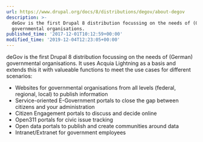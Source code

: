 ```yaml
---
url: https://www.drupal.org/docs/8/distributions/degov/about-degov
description: >-
  deGov is the first Drupal 8 distribution focussing on the needs of (German)
  governmental organisations.
published_time: '2017-12-01T10:12:59+00:00'
modified_time: '2019-12-04T12:23:05+00:00'
---
```

deGov is the first Drupal 8 distribution focussing on the needs of (German) governmental organisations. It uses Acquia Lightning as a basis and extends this it with valueable functions to meet the use cases for different scenarios:

* Websites for governmental organisations from all levels (federal, regional, local) to publish information
* Service-oriented E-Government portals to close the gap between citizens and your administration
* Citizen Engagement portals to discuss and decide online
* Open311 portals for civic issue tracking
* Open data portals to publish and create communities around data
* Intranet/Extranet for government employees